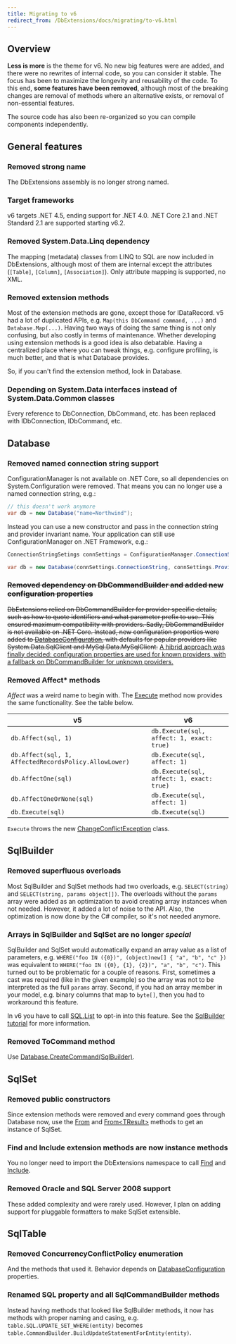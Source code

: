 ```yaml
---
title: Migrating to v6
redirect_from: /DbExtensions/docs/migrating/to-v6.html
---
```


Overview
--------
**Less is more** is the theme for v6. No new big features were are added, and there were no rewrites of internal code, so you can consider it stable. The focus has been to maximize the longevity and reusability of the code. To this end, **some features have been removed**, although most of the breaking changes are removal of methods where an alternative exists, or removal of non-essential features.

The source code has also been re-organized so you can compile components independently.

General features
----------------

### Removed strong name

The DbExtensions assembly is no longer strong named.

### Target frameworks

v6 targets .NET 4.5, ending support for .NET 4.0. .NET Core 2.1 and .NET Standard 2.1 are supported starting v6.2.

### Removed System.Data.Linq dependency

The mapping (metadata) classes from LINQ to SQL are now included in DbExtensions, although most of them are internal except the attributes (`[Table]`, `[Column]`, `[Association]`). Only attribute mapping is supported, no XML.

### Removed extension methods

Most of the extension methods are gone, except those for IDataRecord. v5 had a lot of duplicated APIs, e.g. `Map(this DbCommand command, ...)` and `Database.Map(...)`. Having two ways of doing the same thing is not only confusing, but also costly in terms of maintenance. Whether developing using extension methods is a good idea is also debatable. Having a centralized place where you can tweak things, e.g. configure profiling, is much better, and that is what Database provides.

So, if you can't find the extension method, look in Database.

### Depending on System.Data interfaces instead of System.Data.Common classes

Every reference to DbConnection, DbCommand, etc. has been replaced with IDbConnection, IDbCommand, etc.

Database
--------

### Removed named connection string support

ConfigurationManager is not available on .NET Core, so all dependencies on System.Configuration were removed. That means you can no longer use a named connection string, e.g.:

```csharp
// this doesn't work anymore
var db = new Database("name=Northwind");
```

Instead you can use a new constructor and pass in the connection string and provider invariant name. Your application can still use ConfigurationManager on .NET Framework, e.g.:

```csharp
ConnectionStringSetings connSettings = ConfigurationManager.ConnectionStrings["Northwind"];

var db = new Database(connSettings.ConnectionString, connSettings.ProviderName);
```

### ~~Removed dependency on DbCommandBuilder and added new configuration properties~~

~~DbExtensions relied on DbCommandBuilder for provider specific details, such as how to quote identifiers and what parameter prefix to use. This ensured maximum compatibility with providers. Sadly, DbCommandBuilder is not available on .NET Core. Instead, new configuration properties were added to [DatabaseConfiguration][3], with defaults for popular providers like System.Data.SqlClient and MySql.Data.MySqlClient.~~ <ins>A hibrid approach was finally decided: configuration properties are used for known providers, with a fallback on DbCommandBuilder for unknown providers.</ins>

### Removed Affect* methods

*Affect* was a weird name to begin with. The [Execute][1] method now provides the same functionality. See the table below.

v5                                                    | v6
----------------------------------------------------- | -----------------------------------------
`db.Affect(sql, 1)`                                   | `db.Execute(sql, affect: 1, exact: true)`
`db.Affect(sql, 1, AffectedRecordsPolicy.AllowLower)` | `db.Execute(sql, affect: 1)`
`db.AffectOne(sql)`                                   | `db.Execute(sql, affect: 1, exact: true)`
`db.AffectOneOrNone(sql)`                             | `db.Execute(sql, affect: 1)`
`db.Execute(sql)`                                     | `db.Execute(sql)`

`Execute` throws the new [ChangeConflictException][2] class.

SqlBuilder
----------

### Removed superfluous overloads

Most SqlBuilder and SqlSet methods had two overloads, e.g. `SELECT(string)` and `SELECT(string, params object[])`. The overloads without the `params` array were added as an optimization to avoid creating array instances when not needed. However, it added a lot of noise to the API. Also, the optimization is now done by the C# compiler, so it's not needed anymore.

### Arrays in SqlBuilder and SqlSet are no longer *special*

SqlBuilder and SqlSet would automatically expand an array value as a list of parameters, e.g. `WHERE("foo IN ({0})", (object)new[] { "a", "b", "c" })` was equivalent to `WHERE("foo IN ({0}, {1}, {2})", "a", "b", "c")`. This turned out to be problematic for a couple of reasons. First, sometimes a cast was required (like in the given example) so the array was not to be interpreted as the full `params` array. Second, if you had an array member in your model, e.g. binary columns that map to `byte[]`, then you had to workaround this feature.

In v6 you have to call [SQL.List][4] to opt-in into this feature. See the [SqlBuilder tutorial][5] for more information.

### Removed ToCommand method

Use [Database.CreateCommand(SqlBuilder)][6].

SqlSet
------

### Removed public constructors

Since extension methods were removed and every command goes through Database now, use the [From][7] and [From&lt;TResult>][8] methods to get an instance of SqlSet.

### Find and Include extension methods are now instance methods

You no longer need to import the DbExtensions namespace to call [Find][9] and [Include][10].

### Removed Oracle and SQL Server 2008 support

These added complexity and were rarely used. However, I plan on adding support for pluggable formatters to make SqlSet extensible.

SqlTable
--------

### Removed ConcurrencyConflictPolicy enumeration

And the methods that used it. Behavior depends on [DatabaseConfiguration][3] properties.

### Renamed SQL property and all SqlCommandBuilder methods

Instead having methods that looked like SqlBuilder methods, it now has methods with proper naming and casing, e.g. `table.SQL.UPDATE_SET_WHERE(entity)` becomes `table.CommandBuilder.BuildUpdateStatementForEntity(entity)`.

[1]: api/DbExtensions/Database/Execute.md
[2]: api/DbExtensions/ChangeConflictException/README.md
[3]: api/DbExtensions/DatabaseConfiguration/README.md#properties
[4]: api/DbExtensions/SQL/List_1.md
[5]: SqlBuilder.html#lists
[6]: api/DbExtensions/Database/CreateCommand.md
[7]: api/DbExtensions/Database/From.md
[8]: api/DbExtensions/Database/From__1.md
[9]: api/DbExtensions/SqlSet/Find.md
[10]: api/DbExtensions/SqlSet/Include.md
